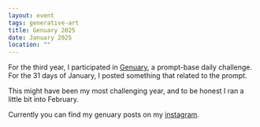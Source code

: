 ```yaml
---
layout: event
tags: generative-art
title: Genuary 2025
date: January 2025
location: ""
---
```


For the third year, I participated in [Genuary](https://genuary.art), a prompt-base daily challenge.
For the 31 days of January, I posted something that related to the prompt.

This might have been my most challenging year, and to be honest I ran a little bit into February.

Currently you can find my genuary posts on my [instagram](https://www.instagram.com/_thisxorthat/).